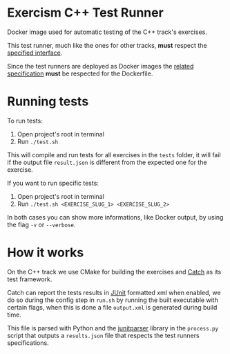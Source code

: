 # Exercism C++ Test Runner

Docker image used for automatic testing of the C++ track's exercises.

This test runner, much like the ones for other tracks, **must** respect the [specified interface][test-runner-interface].

Since the test runners are deployed as Docker images the [related specification][test-runner-docker] **must** be respected for the Dockerfile.

# Running tests

To run tests:

1. Open project's root in terminal
2. Run `./test.sh`

This will compile and run tests for all exercises in the `tests` folder, it will fail if the output file `result.json` is different from the expected one for the exercise.

If you want to run specific tests:

1. Open project's root in terminal
2. Run `./test.sh <EXERCISE_SLUG_1> <EXERCISE_SLUG_2>`

In both cases you can show more informations, like Docker output, by using the flag `-v` or `--verbose`.

# How it works

On the C++ track we use CMake for building the exercises and [Catch][catch-lib] as its test framework.

Catch can report the tests results in [JUnit][junit] formatted xml when enabled, we do so during the config step in `run.sh` by running the built executable with certain flags, when this is done a file `output.xml` is generated during build time.

This file is parsed with Python and the [junitparser][junitparser-lib] library in the `process.py` script that outputs a `results.json` file that respects the test runners specifications.

[test-runner-interface]: https://github.com/exercism/docs/blob/main/building/tooling/test-runners/interface.md
[test-runner-docker]: https://github.com/exercism/docs/blob/main/building/tooling/docker.md
[cmake]: https://cmake.org/
[catch-lib]: https://github.com/catchorg/Catch2
[junit]: https://junit.org/junit5/
[junitparser-lib]: https://github.com/gastlygem/junitparser
